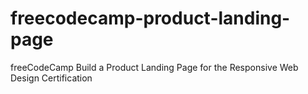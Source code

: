 # freecodecamp-product-landing-page
freeCodeCamp Build a Product Landing Page for the Responsive Web Design Certification 

